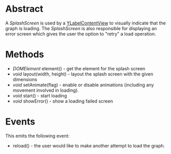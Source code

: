 # Abstract

A *SplashScreen* is used by a [YLabelContentView](Y_LABEL_CONTENT_VIEW.md) to visually indicate that the graph is loading. The *SplashScreen* is also responsible for displaying an error screen which gives the user the option to "retry" a load operation.

# Methods

 * *DOMElement* element() - get the element for the splash screen
 * *void* layout(width, height) - layout the splash screen with the given dimensions
 * *void* setAnimate(flag) - enable or disable animations (including any movement involved in loading).
 * *void* start() - start loading
 * *void* showError() - show a loading failed screen

# Events

This emits the following event:

 * reload() - the user would like to make another attempt to load the graph.
